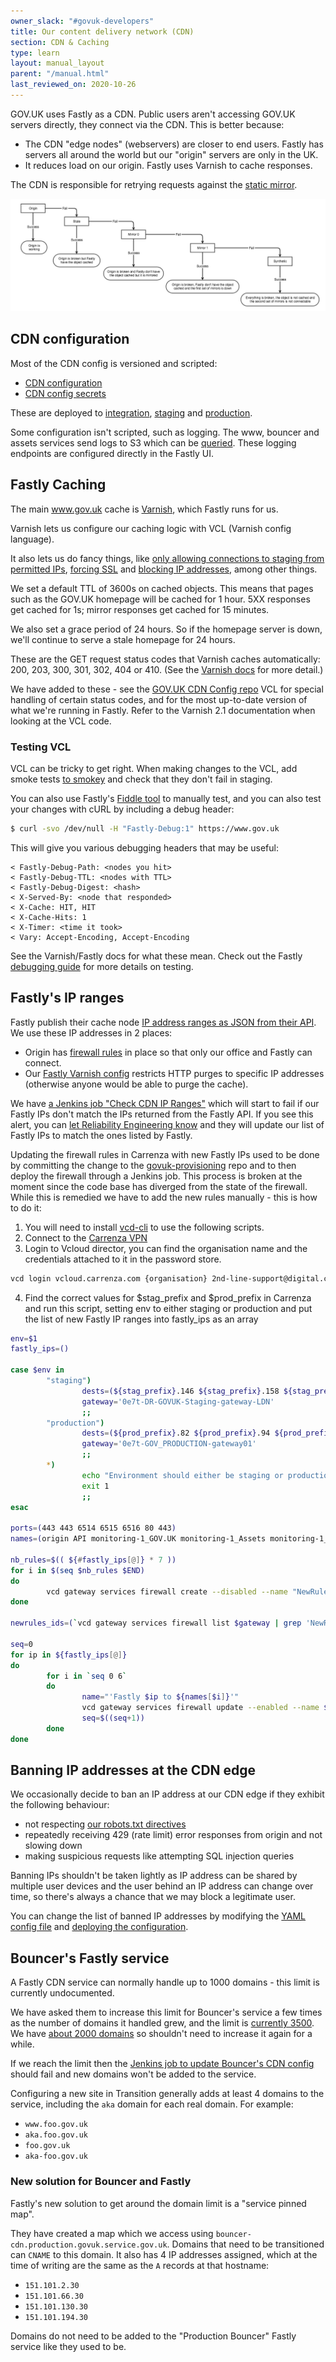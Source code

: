 ```yaml
---
owner_slack: "#govuk-developers"
title: Our content delivery network (CDN)
section: CDN & Caching
type: learn
layout: manual_layout
parent: "/manual.html"
last_reviewed_on: 2020-10-26
---
```


GOV.UK uses Fastly as a CDN. Public users aren't accessing GOV.UK servers directly, they connect via the CDN. This is better because:

- The CDN "edge nodes" (webservers) are closer to end users. Fastly has servers all around the world but our "origin" servers are only in the UK.
- It reduces load on our origin. Fastly uses Varnish to cache responses.

The CDN is responsible for retrying requests against the [static mirror](/manual/fall-back-to-mirror.html).

![image](images/cdn-mirror-configuration.png)

## CDN configuration

Most of the CDN config is versioned and scripted:

- [CDN configuration](https://github.com/alphagov/govuk-cdn-config/)
- [CDN config secrets](https://github.com/alphagov/govuk-cdn-config-secrets)

These are deployed to [integration][integration_cdn], [staging][staging_cdn] and [production][production_cdn].

Some configuration isn't scripted, such as logging. The www, bouncer and assets services send logs to S3 which can be [queried](/manual/query-cdn-logs.html). These logging endpoints are configured directly in the Fastly UI.

[integration_cdn]: https://deploy.integration.publishing.service.gov.uk/job/Deploy_CDN/
[staging_cdn]: https://deploy.blue.staging.govuk.digital/job/Deploy_CDN/
[production_cdn]: https://deploy.blue.production.govuk.digital/job/Deploy_CDN/

## Fastly Caching

The main www.gov.uk cache is [Varnish](https://varnish-cache.org/docs/2.1/index.html), which Fastly runs for us.

Varnish lets us configure our caching logic with VCL (Varnish config language).

It also lets us do fancy things, like [only allowing connections to staging from permitted IPs](https://github.com/alphagov/govuk-cdn-config/blob/f6cf15e9155f7c2ea89970741d3e03851a00013d/vcl_templates/www.vcl.erb#L202), [forcing SSL](https://github.com/alphagov/govuk-cdn-config/blob/f6cf15e9155f7c2ea89970741d3e03851a00013d/vcl_templates/www.vcl.erb#L222) and [blocking IP addresses](https://github.com/alphagov/govuk-cdn-config/blob/f6cf15e9155f7c2ea89970741d3e03851a00013d/vcl_templates/www.vcl.erb#L208), among other things.

We set a default TTL of 3600s on cached objects. This means that pages such as the GOV.UK homepage will be cached for 1 hour. 5XX responses get cached for 1s; mirror responses get cached for 15 minutes.

We also set a grace period of 24 hours. So if the homepage server is down, we'll continue to serve a stale homepage for 24 hours.

These are the GET request status codes that Varnish caches automatically: 200, 203, 300, 301, 302, 404 or 410. (See the [Varnish docs](https://varnish-cache.org/docs/2.1/reference/vcl.html#variables) for more detail.)

We have added to these - see the [GOV.UK CDN Config repo](https://github.com/alphagov/govuk-cdn-config/) VCL for special handling of certain status codes, and for the most up-to-date version of what we're running in Fastly. Refer to the Varnish 2.1 documentation when looking at the VCL code.

### Testing VCL

VCL can be tricky to get right. When making changes to the VCL, add smoke tests [to smokey](https://github.com/alphagov/smokey/blob/master/features/caching.feature) and check that they don't fail in staging.

You can also use Fastly's [Fiddle tool](https://fiddle.fastlydemo.net/) to manually test, and you can also test your changes with cURL by including a debug header:

```sh
$ curl -svo /dev/null -H "Fastly-Debug:1" https://www.gov.uk
```

This will give you various debugging headers that may be useful:

```
< Fastly-Debug-Path: <nodes you hit>
< Fastly-Debug-TTL: <nodes with TTL>
< Fastly-Debug-Digest: <hash>
< X-Served-By: <node that responded>
< X-Cache: HIT, HIT
< X-Cache-Hits: 1
< X-Timer: <time it took>
< Vary: Accept-Encoding, Accept-Encoding
```

See the Varnish/Fastly docs for what these mean. Check out the Fastly [debugging guide](https://docs.fastly.com/guides/debugging/checking-cache#using-curl) for more details on testing.

## Fastly's IP ranges

Fastly publish their cache node [IP address ranges as JSON from their API][fastly_ips]. We use these IP addresses in 2 places:

- Origin has [firewall rules][] in place so that only our office and Fastly can connect.
- Our [Fastly Varnish config][vcl_config] restricts HTTP purges to specific IP addresses (otherwise anyone would be able to purge the cache).

We have [a Jenkins job "Check CDN IP Ranges"][check-cdn-ip-ranges] which will start to fail if our Fastly IPs don't match the IPs returned from the Fastly API. If you see this alert, you can [let Reliability Engineering know][raise-with-re] and they will update our list of Fastly IPs to match the ones listed by Fastly.

Updating the firewall rules in Carrenza with new Fastly IPs used to be done by committing the change to the [govuk-provisioning][govuk-provisioning] repo and to then deploy the firewall through a Jenkins job. This process is broken at the moment since the code base has diverged from the state of the firewall. While this is remedied we have to add the new rules manually - this is how to do it:

1. You will need to install [vcd-cli][vcd-cli] to use the following scripts.
2. Connect to the [Carrenza VPN][carrenza-vpn]
3. Login to Vcloud director, you can find the organisation name and the credentials attached to it in the password store.

```sh
vcd login vcloud.carrenza.com {organisation} 2nd-line-support@digital.cabinet-office.gov.uk -V 32.0
```

4. Find the correct values for $stag_prefix and $prod_prefix in Carrenza and run this script, setting env to either staging or production and put the list of new Fastly IP ranges into fastly_ips as an array

```bash
env=$1
fastly_ips=()

case $env in
        "staging")
                dests=(${stag_prefix}.146 ${stag_prefix}.158 ${stag_prefix}.155 ${stag_prefix}.155 ${stag_prefix}.155 ${stag_prefix}.157 ${stag_prefix}.149)
                gateway='0e7t-DR-GOVUK-Staging-gateway-LDN'
                ;;
        "production")
                dests=(${prod_prefix}.82 ${prod_prefix}.94 ${prod_prefix}.91 ${prod_prefix}.91 ${prod_prefix}.91 ${prod_prefix}.93 ${prod_prefix}.85)
                gateway='0e7t-GOV_PRODUCTION-gateway01'
                ;;
        *)
                echo "Environment should either be staging or production"
                exit 1
                ;;
esac

ports=(443 443 6514 6515 6516 80 443)
names=(origin API monitoring-1_GOV.UK monitoring-1_Assets monitoring-1_Bouncer apt_mirror Backend_AWS)

nb_rules=$(( ${#fastly_ips[@]} * 7 ))
for i in $(seq $nb_rules $END)
do
        vcd gateway services firewall create --disabled --name "NewRule_$i" --action accept --type user $gateway
done

newrules_ids=(`vcd gateway services firewall list $gateway | grep 'NewRule_' | awk '{print $1'}`)

seq=0
for ip in ${fastly_ips[@]}
do
        for i in `seq 0 6`
        do
                name="'Fastly $ip to ${names[$i]}'"
                vcd gateway services firewall update --enabled --name $name --source $ip:ip --destination ${dests[$i]}:ip --service tcp any ${ports[$i]} $gateway ${newrules_ids[$seq]}
                seq=$((seq+1))
        done
done
```

[fastly_ips]: https://api.fastly.com/public-ip-list
[firewall rules]: https://github.com/alphagov/govuk-provisioning/blob/master/vcloud-edge_gateway/vars/production_carrenza_vars.yaml
[govuk-provisioning]: https://github.com/alphagov/govuk-provisioning
[vcl_config]: https://github.com/alphagov/govuk-cdn-config/
[check-cdn-ip-ranges]: https://deploy.publishing.service.gov.uk/job/Check_CDN_IP_Ranges/
[raise-with-re]: /manual/raising-issues-with-reliability-engineering.html
[vcd-cli]: https://github.com/vmware/vcd-cli
[carrenza-vpn]: /manual/connect-to-vcloud-director.html#connecting-with-cisco-anyconnect

## Banning IP addresses at the CDN edge

We occasionally decide to ban an IP address at our CDN edge if they exhibit the following behaviour:

- not respecting [our robots.txt directives][robots]
- repeatedly receiving 429 (rate limit) error responses from origin and not slowing down
- making suspicious requests like attempting SQL injection queries

[robots]: https://www.gov.uk/robots.txt

Banning IPs shouldn't be taken lightly as IP address can be shared by multiple user devices and the user behind an IP address can change over time, so there's always a chance that we may block a legitimate user.

You can change the list of banned IP addresses by modifying the [YAML config file][ip_ban_config] and [deploying the configuration][ip_ban_deploy].

[ip_ban_config]: https://github.com/alphagov/govuk-cdn-config-secrets/blob/master/fastly/dictionaries/config/ip_address_blacklist.yaml
[ip_ban_deploy]: https://deploy.blue.production.govuk.digital/job/Update_CDN_Dictionaries/build

## Bouncer's Fastly service

A Fastly CDN service can normally handle up to 1000 domains - this limit is currently undocumented.

We have asked them to increase this limit for Bouncer's service a few times as the number of domains it handled grew, and the limit is [currently 3500](https://fastly.zendesk.com/requests/7356). We have [about 2000 domains](https://transition.publishing.service.gov.uk/hosts) so shouldn't need to increase it again for a while.

If we reach the limit then the [Jenkins job to update Bouncer's CDN config](https://deploy.blue.production.govuk.digital/job/Bouncer_CDN/) should fail and new domains won't be added to the service.

Configuring a new site in Transition generally adds at least 4 domains to the service, including the `aka` domain for each real domain. For example:

- `www.foo.gov.uk`
- `aka.foo.gov.uk`
- `foo.gov.uk`
- `aka-foo.gov.uk`

### New solution for Bouncer and Fastly

Fastly's new solution to get around the domain limit is a "service pinned map".

They have created a map which we access using `bouncer-cdn.production.govuk.service.gov.uk`. Domains that need to be transitioned can `CNAME` to this domain. It also has 4 IP addresses assigned, which at the time of writing are the same as the `A` records at that hostname:

- `151.101.2.30`
- `151.101.66.30`
- `151.101.130.30`
- `151.101.194.30`

Domains do not need to be added to the "Production Bouncer" Fastly service like they used to be.
